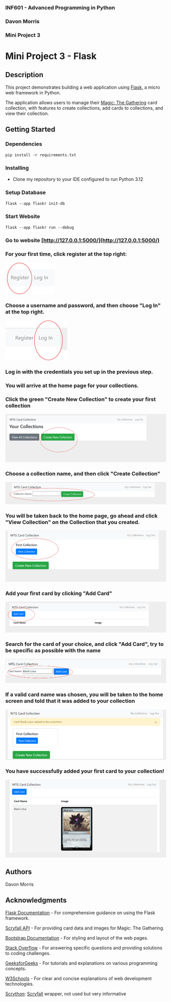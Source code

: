 ### INF601 - Advanced Programming in Python
### Davon Morris
### Mini Project 3


# Mini Project 3 - Flask

## Description

This project demonstrates building a web application using [Flask](https://flask.palletsprojects.com), a micro web framework in Python. 

The application allows users to manage their [Magic: The Gathering](https://magic.wizards.com/) card collection, with features to create collections, add cards to collections, and view their collection.


## Getting Started

### Dependencies

```
pip install -r requirements.txt
```
### Installing

* Clone my repository to your IDE configured to run Python 3.12

### Setup Database

```
flask --app flaskr init-db  
```

### Start Website

```
flask --app flaskr run --debug
```

### Go to website [http://127.0.0.1:5000/](http://127.0.0.1:5000/)

### For your first time, click register at the top right:
![img.png](images/img.png)

### Choose a username and password, and then choose "Log In" at the top right. 
![img_1.png](images/img_1.png)

### Log in with the credentials you set up in the previous step. 

### You will arrive at the home page for your collections.

### Click the green "Create New Collection" to create your first collection
![img_2.png](images/img_2.png)

### Choose a collection name, and then click "Create Collection"
![img_3.png](images/img_3.png)

### You will be taken back to the home page, go ahead and click "View Collection" on the Collection that you created.
![img_4.png](images/img_4.png)

### Add your first card by clicking "Add Card"
![img_5.png](images/img_5.png)

### Search for the card of your choice, and click "Add Card", try to be specific as possible with the name
![img_6.png](images/img_6.png)

### If a valid card name was chosen, you will be taken to the home screen and told that it was added to your collection
![img_7.png](images/img_7.png)

### You have successfully added your first card to your collection!
![img_8.png](images/img_8.png)


## Authors

Davon Morris

## Acknowledgments
[Flask Documentation](https://flask.palletsprojects.com/en/2.2.x/) - For comprehensive guidance on using the Flask framework.

[Scryfall API](https://scryfall.com/docs/api) - For providing card data and images for Magic: The Gathering.

[Bootstrap Documentation](https://getbootstrap.com/docs/4.5/getting-started/introduction/) - For styling and layout of the web pages.

[Stack Overflow](https://stackoverflow.com/) - For answering specific questions and providing solutions to coding challenges.

[GeeksforGeeks](https://www.geeksforgeeks.org/) - For tutorials and explanations on various programming concepts.

[W3Schools](https://www.w3schools.com/) - For clear and concise explanations of web development technologies.

[Scrython](https://github.com/NandaScott/Scrython): [Scryfall](https://scryfall.com/) wrapper, not used but very informative
